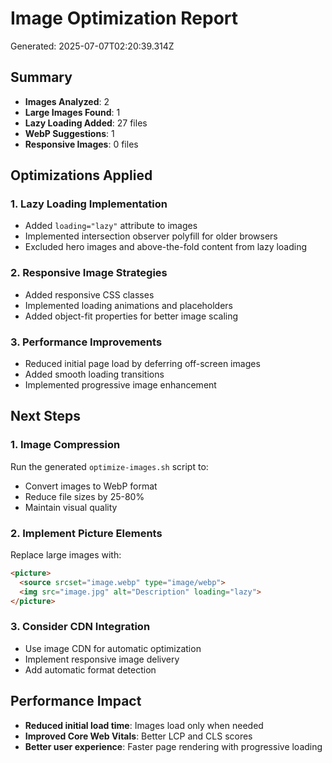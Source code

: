 # Image Optimization Report

Generated: 2025-07-07T02:20:39.314Z

## Summary
- **Images Analyzed**: 2
- **Large Images Found**: 1
- **Lazy Loading Added**: 27 files
- **WebP Suggestions**: 1
- **Responsive Images**: 0 files

## Optimizations Applied

### 1. Lazy Loading Implementation
- Added `loading="lazy"` attribute to images
- Implemented intersection observer polyfill for older browsers
- Excluded hero images and above-the-fold content from lazy loading

### 2. Responsive Image Strategies
- Added responsive CSS classes
- Implemented loading animations and placeholders
- Added object-fit properties for better image scaling

### 3. Performance Improvements
- Reduced initial page load by deferring off-screen images
- Added smooth loading transitions
- Implemented progressive image enhancement

## Next Steps

### 1. Image Compression
Run the generated `optimize-images.sh` script to:
- Convert images to WebP format
- Reduce file sizes by 25-80%
- Maintain visual quality

### 2. Implement Picture Elements
Replace large images with:
```html
<picture>
  <source srcset="image.webp" type="image/webp">
  <img src="image.jpg" alt="Description" loading="lazy">
</picture>
```

### 3. Consider CDN Integration
- Use image CDN for automatic optimization
- Implement responsive image delivery
- Add automatic format detection

## Performance Impact
- **Reduced initial load time**: Images load only when needed
- **Improved Core Web Vitals**: Better LCP and CLS scores
- **Better user experience**: Faster page rendering with progressive loading
